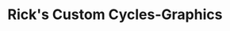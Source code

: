 ---
title: "Rick's Custom Cycles-Graphics"
url: /flagstaff/ricks-custom-cycles-graphics/
shop: motorcycle
---